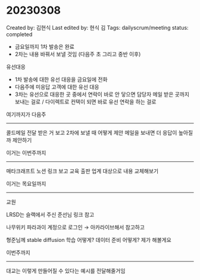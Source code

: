 # 20230308

Created by: 김현식
Last edited by: 현식 김
Tags: dailyscrum/meeting
status: completed

- 금요일까지 1차 발송은 완료
- 2차는 내용 바꿔서 보낼 것임 (다음주 초 그리고 중반 이후)

유선대응

- 1차 발송에 대한 유선 대응을 금요일에 전화
- 다음주에 미응답 고객에 대한 유선 대응
- 3차는 유선으로 대응한 곳 중에서 연락이 바로 안 닿으면 담당자 메일 받은 곳까지 보내는 걸로 / 다이렉트로 컨택이 되면 바로 유선 연락을 하는 걸로

여기까지가 다음주

---

콜드메일 전달 받은 거 보고 2차에 보낼 때 어떻게 제안 메일을 보내면 더 응답이 높아질까 제안하기

이거는 이번주까지

---

매타크래프트 노션 링크 보고 교육 출판 업계 대상으로 내용 교체해보기

이거는 목요일까지

---

교원 

LRSD는 슬랙에서 주신 준선님 링크 참고

나무위키 파라과이 계정으로 로그인 → 아카라이브해서 참고하고

형준님께 stable diffusion 학습 어떻게? 데이터 준비 어떻게? 제가 해볼게요 

이번주까지

---

대교는 이렇게 만들어질 수 있다는 예시를 전달해줄거임